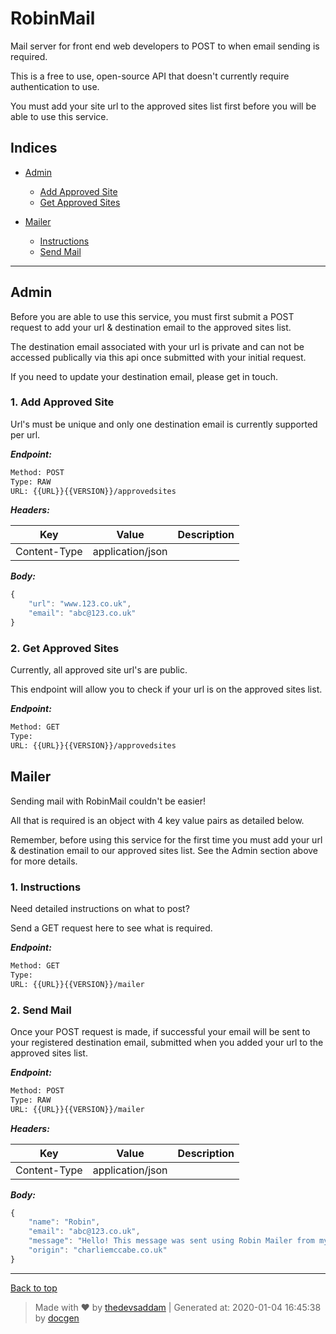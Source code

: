
# RobinMail

Mail server for front end web developers to POST to when email sending is required.

This is a free to use, open-source API that doesn't currently require authentication to use. 

You must add your site url to the approved sites list first before you will be able to use this service. 

## Indices

* [Admin](#admin)

  * [Add Approved Site](#1-add-approved-site)
  * [Get Approved Sites](#2-get-approved-sites)

* [Mailer](#mailer)

  * [Instructions](#1-instructions)
  * [Send Mail](#2-send-mail)


--------


## Admin
Before you are able to use this service, you must first submit a POST request to add your url & destination email to the approved sites list.

The destination email associated with your url is private and can not be accessed publically via this api once submitted with your initial request. 

If you need to update your destination email, please get in touch. 



### 1. Add Approved Site


Url's must be unique and only one destination email is currently supported per url.


***Endpoint:***

```bash
Method: POST
Type: RAW
URL: {{URL}}{{VERSION}}/approvedsites
```


***Headers:***

| Key | Value | Description |
| --- | ------|-------------|
| Content-Type | application/json |  |



***Body:***

```js        
{
	"url": "www.123.co.uk",
	"email": "abc@123.co.uk"
}
```



### 2. Get Approved Sites


Currently, all approved site url's are public. 

This endpoint will allow you to check if your url is on the approved sites list. 


***Endpoint:***

```bash
Method: GET
Type: 
URL: {{URL}}{{VERSION}}/approvedsites
```



## Mailer
Sending mail with RobinMail couldn't be easier!

All that is required is an object with 4 key value pairs as detailed below.

Remember, before using this service for the first time you must add your url & destination email to our approved sites list. See the Admin section above for more details.



### 1. Instructions


Need detailed instructions on what to post? 

Send a GET request here to see what is required.


***Endpoint:***

```bash
Method: GET
Type: 
URL: {{URL}}{{VERSION}}/mailer
```



### 2. Send Mail


Once your POST request is made, if successful your email will be sent to your registered destination email, submitted when you added your url to the approved sites list.


***Endpoint:***

```bash
Method: POST
Type: RAW
URL: {{URL}}{{VERSION}}/mailer
```


***Headers:***

| Key | Value | Description |
| --- | ------|-------------|
| Content-Type | application/json |  |



***Body:***

```js        
{
	"name": "Robin",
	"email": "abc@123.co.uk",
	"message": "Hello! This message was sent using Robin Mailer from my personal portfolio site charliemccabe.co.uk",
	"origin": "charliemccabe.co.uk"
}
```



---
[Back to top](#robinmail)
> Made with &#9829; by [thedevsaddam](https://github.com/thedevsaddam) | Generated at: 2020-01-04 16:45:38 by [docgen](https://github.com/thedevsaddam/docgen)
